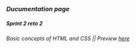 ### *Ducumentation page*  
##### Sprint 2 reto 2  
###### Basic concepts of HTML and CSS || Preview [here](https://alexandercelis.github.io/sprint2_reto2/)

